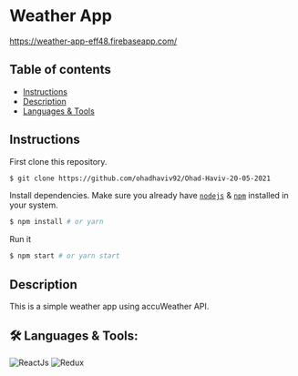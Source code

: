 # Weather App

https://weather-app-eff48.firebaseapp.com/

## Table of contents
* [Instructions](#Instructions)
* [Description](#Description)
* [Languages & Tools](#Languages&Tools)


## Instructions

First clone this repository.
```bash
$ git clone https://github.com/ohadhaviv92/Ohad-Haviv-20-05-2021
```

Install dependencies. Make sure you already have [`nodejs`](https://nodejs.org/en/) & [`npm`](https://www.npmjs.com/) installed in your system.
```bash
$ npm install # or yarn
```

Run it
```bash
$ npm start # or yarn start
```

## Description
This is a simple weather app using accuWeather API.
 
## 🛠️ **Languages & Tools:**
![ReactJs](https://img.shields.io/badge/-React-blue?style=for-the-badge&logo=react)
![Redux](https://img.shields.io/badge/Redux-593D88?style=for-the-badge&logo=redux&logoColor=white)
